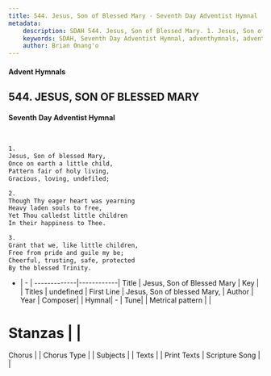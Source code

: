 ```yaml
---
title: 544. Jesus, Son of Blessed Mary - Seventh Day Adventist Hymnal
metadata:
    description: SDAH 544. Jesus, Son of Blessed Mary. 1. Jesus, Son of blessed Mary, Once on earth a little child, Pattern fair of holy living, Gracious, loving, undefiled;
    keywords: SDAH, Seventh Day Adventist Hymnal, adventhymnals, advent hymnals, Jesus, Son of Blessed Mary, Jesus, Son of blessed Mary, 
    author: Brian Onang'o
---
```


#### Advent Hymnals
## 544. JESUS, SON OF BLESSED MARY
#### Seventh Day Adventist Hymnal

```txt


1.
Jesus, Son of blessed Mary,
Once on earth a little child,
Pattern fair of holy living,
Gracious, loving, undefiled;

2.
Though Thy eager heart was yearning
Heavy laden souls to free,
Yet Thou calledst little children
In their happiness to Thee.

3.
Grant that we, like little children,
Free from pride and guile my be;
Cheerful, trusting, safe, protected
By the blessed Trinity.


```

- |   -  |
-------------|------------|
Title | Jesus, Son of Blessed Mary |
Key |  |
Titles | undefined |
First Line | Jesus, Son of blessed Mary, |
Author | 
Year | 
Composer|  |
Hymnal|  - |
Tune|  |
Metrical pattern | |
# Stanzas |  |
Chorus |  |
Chorus Type |  |
Subjects |  |
Texts |  |
Print Texts | 
Scripture Song |  |
  
